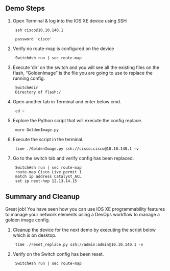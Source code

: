 ## Demo Steps

1. Open Terminal & log into the IOS XE device using SSH

        ssh cisco@10.10.140.1

        password 'cisco' 
    
1. Verify no route-map is configured on the device

        Switch#sh run | sec route-map
    
1. Execute ’dir’ on the switch and you will see all the existing files on the flash, “GoldenImage” is the file you are going to use to replace the running config. 

        Switch#dir
        Directory of flash:/
    
1. Open another tab in Terminal and enter below cmd.  

        cd ~
    
1. Explore the Python script that will execute the config replace.

        more GoldenImage.py
    
1. Execute the script in the terminal.  

        time ./GoldenImage.py ssh://cisco:cisco@10.10.140.1 –v
    
1. Go to the switch tab and verify config has been replaced.  

        Switch#sh run | sec route-map 
        route-map Cisco_Live permit 1
        match ip address Catalyst_ACL
        set ip next-hop 12.13.14.15
    
## Summary and Cleanup

Great job!  You have seen how you can use IOS XE programmability features to manage your network elements using a DevOps workflow to manage a golden image config.  

1. Cleanup the device for the next demo by executing the script below which is on desktop.  

        time ./reset_replace.py ssh://admin:admin@10.10.140.1 -v

1. Verify on the Switch config has been reset.  

        Switch#sh run | sec route-map 
